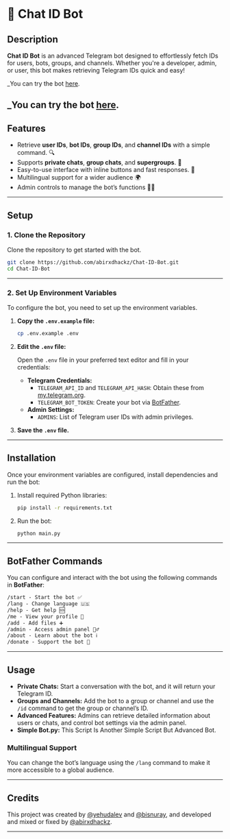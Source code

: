 # 🤖 **Chat ID Bot**

## **Description**

**Chat ID Bot** is an advanced Telegram bot designed to effortlessly fetch IDs for users, bots, groups, and channels. Whether you're a developer, admin, or user, this bot makes retrieving Telegram IDs quick and easy!

_You can try the bot [here](https://t.me/Chat_ID_Adv_Bot).

_You can try the bot [here](https://t.me/Get_ID_Advanced_Bot).
---

## **Features**

- Retrieve **user IDs**, **bot IDs**, **group IDs**, and **channel IDs** with a simple command. 🔍
- Supports **private chats**, **group chats**, and **supergroups**. 📜
- Easy-to-use interface with inline buttons and fast responses. 🚀
- Multilingual support for a wider audience 🌍
- Admin controls to manage the bot’s functions 👮‍♂️

---

## **Setup**

### 1. Clone the Repository

Clone the repository to get started with the bot.

```bash
git clone https://github.com/abirxdhackz/Chat-ID-Bot.git
cd Chat-ID-Bot
```

---

### 2. Set Up Environment Variables

To configure the bot, you need to set up the environment variables.

1. **Copy the `.env.example` file:**

   ```bash
   cp .env.example .env
   ```

2. **Edit the `.env` file:**

   Open the `.env` file in your preferred text editor and fill in your credentials:

   - **Telegram Credentials:**
     - `TELEGRAM_API_ID` and `TELEGRAM_API_HASH`: Obtain these from [my.telegram.org](https://my.telegram.org).
     - `TELEGRAM_BOT_TOKEN`: Create your bot via [BotFather](https://t.me/BotFather).
   - **Admin Settings:**
     - `ADMINS`: List of Telegram user IDs with admin privileges.

3. **Save the `.env` file.**

---

## **Installation**

Once your environment variables are configured, install dependencies and run the bot:

1. Install required Python libraries:
   ```bash
   pip install -r requirements.txt
   ```

2. Run the bot:
   ```bash
   python main.py
   ```

---

## **BotFather Commands**

You can configure and interact with the bot using the following commands in **BotFather**:

```txt
/start - Start the bot ✅
/lang - Change language 🇺🇸
/help - Get help 🆘
/me - View your profile 👤
/add - Add files ➕
/admin - Access admin panel 👮‍♂️
/about - Learn about the bot ℹ️
/donate - Support the bot 🙏
```

---

## **Usage**

- **Private Chats:** Start a conversation with the bot, and it will return your Telegram ID.
- **Groups and Channels:** Add the bot to a group or channel and use the `/id` command to get the group or channel’s ID.
- **Advanced Features:** Admins can retrieve detailed information about users or chats, and control bot settings via the admin panel.
- **Simple Bot.py:** This Script Is Another Simple Script But Advanced Bot.

### **Multilingual Support**

You can change the bot’s language using the `/lang` command to make it more accessible to a global audience.

---

## **Credits**

This project was created by [@yehudalev](https://github.com/yehuda-lev) and [@bisnuray](https://github.com/bisnuray), and developed and mixed or fixed by [@abirxdhackz](https://github.com/abirxdhackz).

---
